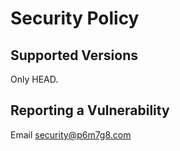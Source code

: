# Security Policy

## Supported Versions

Only HEAD.

## Reporting a Vulnerability

Email security@p6m7g8.com
